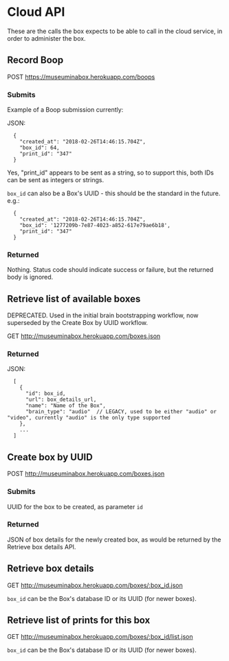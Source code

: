 # Cloud API

These are the calls the box expects to be able to call in the cloud service, in order to administer the box.

## Record Boop

POST https://museuminabox.herokuapp.com/boops

### Submits

Example of a Boop submission currently:

JSON:
```
  { 
    "created_at": "2018-02-26T14:46:15.704Z", 
    "box_id": 64, 
    "print_id": "347"
  }
```

 Yes, "print_id" appears to be sent as a string, so to support this, both IDs can be sent as integers or strings.
 
`box_id` can also be a Box's UUID - this should be the standard in the future. e.g.:

```
  { 
    "created_at": "2018-02-26T14:46:15.704Z", 
    "box_id": '1277209b-7e87-4023-a852-617e79ae6b18', 
    "print_id": "347"
  }
```

### Returned

Nothing.  Status code should indicate success or failure, but the returned body is ignored.

## Retrieve list of available boxes

DEPRECATED.  Used in the initial brain bootstrapping workflow, now superseded by the Create Box by UUID workflow.

GET http://museuminabox.herokuapp.com/boxes.json

### Returned
JSON:
```
  [
    {
      "id": box_id, 
      "url": box_details_url,
      "name": "Name of the Box",
      "brain_type": "audio"  // LEGACY, used to be either "audio" or "video", currently "audio" is the only type supported
    },
    ...
  ]
```

## Create box by UUID

POST http://museuminabox.herokuapp.com/boxes.json

### Submits

UUID for the box to be created, as parameter `id`

### Returned

JSON of box details for the newly created box, as would be returned by the Retrieve box details API.
 
## Retrieve box details

GET http://museuminabox.herokuapp.com/boxes/:box_id.json

`box_id` can be the Box's database ID or its UUID (for newer boxes).

## Retrieve list of prints for this box

GET http://museuminabox.herokuapp.com/boxes/:box_id/list.json

`box_id` can be the Box's database ID or its UUID (for newer boxes).
 
